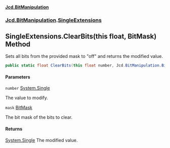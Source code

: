 #### [Jcd.BitManipulation](index 'index')
### [Jcd.BitManipulation](Jcd.BitManipulation 'Jcd.BitManipulation').[SingleExtensions](Jcd.BitManipulation.SingleExtensions 'Jcd.BitManipulation.SingleExtensions')

## SingleExtensions.ClearBits(this float, BitMask) Method

Sets all bits from the provided mask to "off" and returns the modified value.

```csharp
public static float ClearBits(this float number, Jcd.BitManipulation.BitMask mask);
```
#### Parameters

<a name='Jcd.BitManipulation.SingleExtensions.ClearBits(thisfloat,Jcd.BitManipulation.BitMask).number'></a>

`number` [System.Single](https://docs.microsoft.com/en-us/dotnet/api/System.Single 'System.Single')

The value to modify.

<a name='Jcd.BitManipulation.SingleExtensions.ClearBits(thisfloat,Jcd.BitManipulation.BitMask).mask'></a>

`mask` [BitMask](Jcd.BitManipulation.BitMask 'Jcd.BitManipulation.BitMask')

The bit mask of the bits to clear.

#### Returns
[System.Single](https://docs.microsoft.com/en-us/dotnet/api/System.Single 'System.Single')
The modified value.